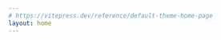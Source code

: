 ```yaml
---
# https://vitepress.dev/reference/default-theme-home-page
layout: home
---
```


<script type="text/javascript">
import { inBrowser } from 'vitepress';

if (inBrowser) {
  const userLangWhole = navigator.language || navigator.userLanguage || "unknown"; 
  const userLang = userLangWhole.split('-')[0];
  if (userLang === 'zh') 
    window.location.href = "/zh/";
  else
    window.location.href = "/en/";
}
</script>
